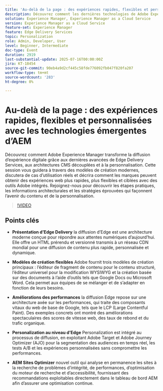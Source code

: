 ```yaml
---
title: 'Au-delà de la page : des expériences rapides, flexibles et personnalisées avec les technologies émergentes d’AEM'
description: Découvrez comment les dernières technologies de Adobe Experience Manager (Edge Delivery Services, CMS découplé et personnalisation) permettent d’offrir des expériences digitales plus rapides, flexibles et évolutives.
solution: Experience Manager, Experience Manager as a Cloud Service
version: Experience Manager as a Cloud Service
feature-set: Experience Manager
feature: Edge Delivery Services
topic: Personalization
role: Admin, Developer, User
level: Beginner, Intermediate
doc-type: Event
duration: 2919
last-substantial-update: 2025-07-16T00:00:00Z
jira: KT-18454
source-git-commit: 90eb4a9d2cf445c58fde776092fb047f820fa207
workflow-type: tm+mt
source-wordcount: '283'
ht-degree: 0%

---
```



# Au-delà de la page : des expériences rapides, flexibles et personnalisées avec les technologies émergentes d’AEM

Découvrez comment Adobe Experience Manager transforme la diffusion d’expérience digitale grâce aux dernières avancées de Edge Delivery Services, aux architectures CMS découplées et à la personnalisation. Cette session vous guidera à travers des modèles de création modernes, discutera de cas d’utilisation réels et décrira comment les marques peuvent obtenir des expériences web plus rapides, plus flexibles et ciblées avec des outils Adobe intégrés. Rejoignez-nous pour découvrir les étapes pratiques, les informations architecturales et les stratégies éprouvées qui façonnent l’avenir du contenu et de la personnalisation.

>[!VIDEO](https://video.tv.adobe.com/v/3464537/?learn=on&enablevpops)

## Points clés

* **Présentation d’Edge Delivery** la diffusion d’Edge est une architecture moderne conçue pour répondre aux attentes numériques d’aujourd’hui. Elle offre un HTML prérendu et versionné transmis à un réseau CDN mondial pour une diffusion de contenu plus rapide, personnalisée et dynamique.

* **Modèles de création flexibles** Adobe fournit trois modèles de création principaux : l’éditeur de fragment de contenu pour le contenu structuré, l’éditeur universel pour la modification WYSIWYG et la création basée sur des documents à l’aide d’outils tels que Google Docs ou Microsoft Word. Cela permet aux équipes de se mélanger et de s’adapter en fonction de leurs besoins.

* **Améliorations des performances** la diffusion Edge repose sur une architecture axée sur les performances, qui traite des composants vitaux du web de base de Google, tels que le LCP (Large Contentful Paint). Des exemples concrets ont montré des améliorations spectaculaires des scores de vitesse web, des taux de rebond et du trafic organique.

* **Personalization au niveau d’Edge** Personalization est intégré au processus de diffusion, en exploitant Adobe Target et Adobe Journey Optimizer (AJO) pour la segmentation des audiences en temps réel, les tests A/B et les expériences personnalisées sans compromettre les performances.

* **AEM Sites Optimizer** nouvel outil qui analyse en permanence les sites à la recherche de problèmes d’intégrité, de performances, d’optimisation du moteur de recherche et d’accessibilité, fournissant des recommandations exploitables directement dans le tableau de bord AEM afin d’assurer une optimisation continue.


